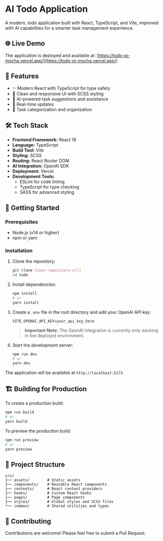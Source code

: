 # AI Todo Application

A modern, todo application built with React, TypeScript, and Vite, improved with AI capabilities for a smarter task management experience.

## 🌐 Live Demo

The application is deployed and available at: [https://todo-pi-mocha.vercel.app/](https://todo-pi-mocha.vercel.app/)

## 🚀 Features

- ✨ Modern React with TypeScript for type safety
- 🎨 Clean and responsive UI with SCSS styling
- 🤖 AI-powered task suggestions and assistance
- 🔄 Real-time updates
- 🎯 Task categorization and organization

## 🛠️ Tech Stack

- **Frontend Framework:** React 18
- **Language:** TypeScript
- **Build Tool:** Vite
- **Styling:** SCSS
- **Routing:** React Router DOM
- **AI Integration:** OpenAI SDK
- **Deployment:** Vercel
- **Development Tools:**
  - ESLint for code linting
  - TypeScript for type checking
  - SASS for advanced styling

## 🏁 Getting Started

### Prerequisites

- Node.js (v14 or higher)
- npm or yarn

### Installation

1. Clone the repository:

   ```bash
   git clone [your-repository-url]
   cd todo
   ```

2. Install dependencies:

   ```bash
   npm install
   # or
   yarn install
   ```

3. Create a `.env` file in the root directory and add your OpenAI API key:

   ```
   VITE_OPENAI_API_KEY=your_api_key_here
   ```

   > **Important Note:** The OpenAI integration is currently only working in the deployed environment.

4. Start the development server:
   ```bash
   npm run dev
   # or
   yarn dev
   ```

The application will be available at `http://localhost:5173`

## 🏗️ Building for Production

To create a production build:

```bash
npm run build
# or
yarn build
```

To preview the production build:

```bash
npm run preview
# or
yarn preview
```

## 📁 Project Structure

```
src/
├── assets/        # Static assets
├── components/    # Reusable React components
├── contexts/      # React context providers
├── hooks/         # Custom React hooks
├── pages/         # Page components
├── styles/        # Global styles and SCSS files
└── common/        # Shared utilities and types
```

## 🤝 Contributing

Contributions are welcome! Please feel free to submit a Pull Request.
